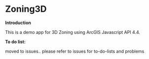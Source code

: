 # Zoning3D

<b>Introduction</b><br>
<p>This is a demo app for 3D Zoning using ArcGIS Javascript API 4.4.</p>

<b>To do list:</b><br>

moved to issues.. please refer to issues for to-do-lists and problems

